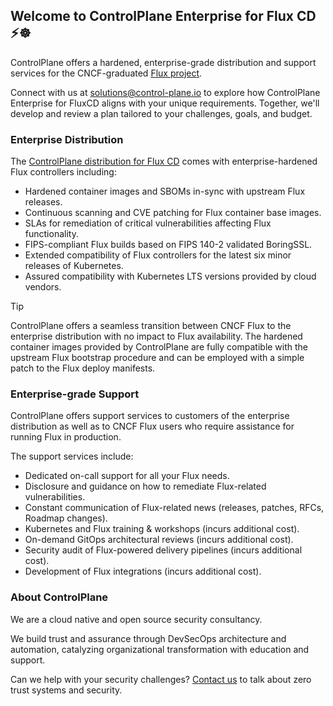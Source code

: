 ## Welcome to ControlPlane Enterprise for Flux CD ⚡☸️

ControlPlane offers a hardened, enterprise-grade distribution and
support services for the CNCF-graduated [Flux project](https://www.cncf.io/projects/flux/).

Connect with us at solutions@control-plane.io to explore how ControlPlane Enterprise for
FluxCD aligns with your unique requirements. Together, we'll develop and review a plan
tailored to your challenges, goals, and budget.

### Enterprise Distribution

The [ControlPlane distribution for Flux CD](https://github.com/controlplaneio-fluxcd/distribution)
comes with enterprise-hardened Flux controllers including:

- Hardened container images and SBOMs in-sync with upstream Flux releases.
- Continuous scanning and CVE patching for Flux container base images.
- SLAs for remediation of critical vulnerabilities affecting Flux functionality.
- FIPS-compliant Flux builds based on FIPS 140-2 validated BoringSSL.
- Extended compatibility of Flux controllers for the latest six minor releases of Kubernetes.
- Assured compatibility with Kubernetes LTS versions provided by cloud vendors.

> [!TIP]
> ControlPlane offers a seamless transition between CNCF Flux to the enterprise distribution with no impact
> to Flux availability. The hardened container images provided by ControlPlane are fully compatible
> with the upstream Flux bootstrap procedure and can be employed with a simple patch to the Flux deploy manifests.

### Enterprise-grade Support

ControlPlane offers support services to customers of the enterprise distribution as well as
to CNCF Flux users who require assistance for running Flux in production.

The support services include:

- Dedicated on-call support for all your Flux needs.
- Disclosure and guidance on how to remediate Flux-related vulnerabilities.
- Constant communication of Flux-related news (releases, patches, RFCs, Roadmap changes).
- Kubernetes and Flux training & workshops (incurs additional cost).
- On-demand GitOps architectural reviews (incurs additional cost).
- Security audit of Flux-powered delivery pipelines (incurs additional cost).
- Development of Flux integrations (incurs additional cost).

### About ControlPlane

We are a cloud native and open source security consultancy.

We build trust and assurance through DevSecOps architecture and automation,
catalyzing organizational transformation with education and support.

Can we help with your security challenges?
[Contact us](https://control-plane.io/contact) to talk about zero trust systems and security.

